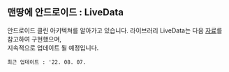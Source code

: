 ## 맨땅에 안드로이드 : LiveData
안드로이드 클린 아키텍쳐를 알아가고 있습니다. 라이브러리 LiveData는 다음 [자료](https://todaycode.tistory.com/49)를 참고하여 구현했으며,  
지속적으로 업데이트 될 예정입니다.  

`최근 업데이트 : '22. 08. 07.`
